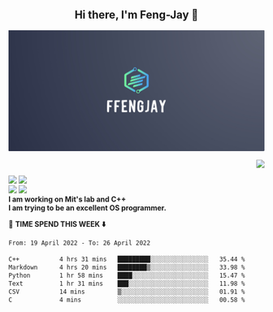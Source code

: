 <h2 align="center"> Hi there, I'm Feng-Jay 👋 </h2>  

![](https://github.com/Feng-Jay/DataStruct/blob/master/Image/1.png)  

<img align="right" src="https://github-readme-stats.vercel.app/api?username=Feng-Jay&show_icons=true&icon_color=CE1D2D&text_color=718096&bg_color=ffffff&hide_title=true" />


&emsp;

![](https://visitor-badge.glitch.me/badge?page_id=Feng-Jay.readme)
![](https://img.shields.io/badge/Concentrate-Cpp-blue)  
![](https://img.shields.io/badge/Rust-primer-orange)
![](https://img.shields.io/badge/Target-OS-9cf)  
**I am working on Mit's lab and C++**  
**I am trying to be an excellent OS programmer.**  


📘 **TIME SPEND THIS WEEK ⬇️**
<!--START_SECTION:waka-->

```text
From: 19 April 2022 - To: 26 April 2022

C++           4 hrs 31 mins   █████████░░░░░░░░░░░░░░░░   35.44 %
Markdown      4 hrs 20 mins   ████████▒░░░░░░░░░░░░░░░░   33.98 %
Python        1 hr 58 mins    ████░░░░░░░░░░░░░░░░░░░░░   15.47 %
Text          1 hr 31 mins    ███░░░░░░░░░░░░░░░░░░░░░░   11.98 %
CSV           14 mins         ▒░░░░░░░░░░░░░░░░░░░░░░░░   01.91 %
C             4 mins          ░░░░░░░░░░░░░░░░░░░░░░░░░   00.58 %
```

<!--END_SECTION:waka-->
